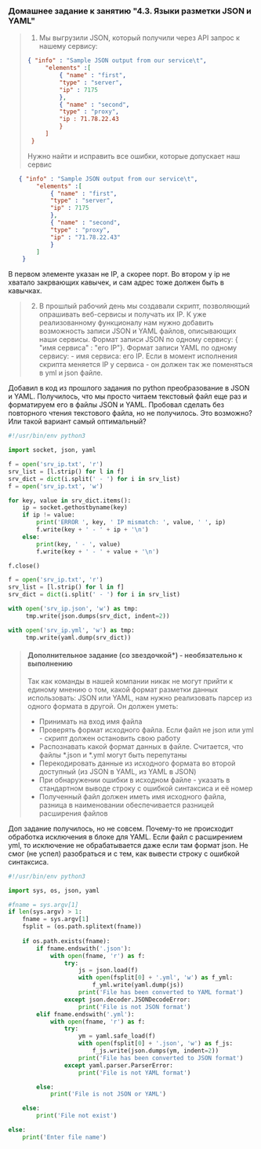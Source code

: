 ### Домашнее задание к занятию "4.3. Языки разметки JSON и YAML"

>1. Мы выгрузили JSON, который получили через API запрос к нашему сервису:
>	```json
>   { "info" : "Sample JSON output from our service\t",
>        "elements" :[
>            { "name" : "first",
>            "type" : "server",
>            "ip" : 7175 
>            },
>            { "name" : "second",
>            "type" : "proxy",
>            "ip : 71.78.22.43
>            }
>        ]
>    }
>	```
>  Нужно найти и исправить все ошибки, которые допускает наш сервис

```json
   { "info" : "Sample JSON output from our service\t",
        "elements" :[
            { "name" : "first",
            "type" : "server",
            "ip" : 7175    
            },
            { "name" : "second",
            "type" : "proxy",
            "ip" : "71.78.22.43" 
            }
        ]
    }
```
В первом элементе указан не IP, а скорее порт.
Во втором у ip не хватало закрвающих кавычек, и сам адрес тоже должен быть в кавычках.

>2. В прошлый рабочий день мы создавали скрипт, позволяющий опрашивать веб-сервисы и получать их IP. К уже реализованному функционалу нам нужно добавить возможность записи JSON и YAML файлов, описывающих наши сервисы. Формат записи JSON по одному сервису: { "имя сервиса" : "его IP"}. Формат записи YAML по одному сервису: - имя сервиса: его IP. Если в момент исполнения скрипта меняется IP у сервиса - он должен так же поменяться в yml и json файле.

Добавил в код из прошлого задания по python преобразование в JSON и YAML.
Получилось, что мы просто читаем текстовый файл еще раз и форматируем его в 
файлы JSON и YAML. Пробовал сделать без повторного чтения текстового файла, но не получилось.
Это возможно? Или такой вариант самый оптимальный?

```python
#!/usr/bin/env python3

import socket, json, yaml

f = open('srv_ip.txt', 'r')
srv_list = [l.strip() for l in f]
srv_dict = dict(i.split(' - ') for i in srv_list)
f = open('srv_ip.txt', 'w')

for key, value in srv_dict.items():
    ip = socket.gethostbyname(key)
    if ip != value:
        print('ERROR ', key, ' IP mismatch: ', value, ' ', ip)
        f.write(key + ' - ' + ip + '\n')
    else:
        print(key, ' - ', value)
        f.write(key + ' - ' + value + '\n')

f.close()

f = open('srv_ip.txt', 'r')
srv_list = [l.strip() for l in f]
srv_dict = dict(i.split(' - ') for i in srv_list)

with open('srv_ip.json', 'w') as tmp:
     tmp.write(json.dumps(srv_dict, indent=2))

with open('srv_ip.yml', 'w') as tmp:
     tmp.write(yaml.dump(srv_dict))
```
>#### Дополнительное задание (со звездочкой*) - необязательно к выполнению
>Так как команды в нашей компании никак не могут прийти к единому мнению о том, какой формат разметки данных использовать: JSON или YAML, нам нужно реализовать парсер из одного формата в другой. Он должен уметь:
>   * Принимать на вход имя файла
>   * Проверять формат исходного файла. Если файл не json или yml - скрипт должен остановить свою работу
>   * Распознавать какой формат данных в файле. Считается, что файлы *.json и *.yml могут быть перепутаны
>   * Перекодировать данные из исходного формата во второй доступный (из JSON в YAML, из YAML в JSON)
>   * При обнаружении ошибки в исходном файле - указать в стандартном выводе строку с ошибкой синтаксиса и её номер
>   * Полученный файл должен иметь имя исходного файла, разница в наименовании обеспечивается разницей расширения файлов

Доп задание получилось, но не совсем. Почему-то не происходит обработка исключения
в блоке для YAML. Если файл с расширением yml, то исключение не обрабатывается даже 
если там формат json. Не смог (не успел) разобраться и с тем, как вывести строку с 
ошибкой синтаксиса.

```python
#!/usr/bin/env python3

import sys, os, json, yaml

#fname = sys.argv[1]
if len(sys.argv) > 1:
    fname = sys.argv[1]
    fsplit = (os.path.splitext(fname))
    
    if os.path.exists(fname):
        if fname.endswith('.json'):
            with open(fname, 'r') as f:
                try:
                    js = json.load(f)
                    with open(fsplit[0] + '.yml', 'w') as f_yml:
                        f_yml.write(yaml.dump(js))
                    print('File has been converted to YAML format')
                except json.decoder.JSONDecodeError:
                    print('File is not JSON format')
        elif fname.endswith('.yml'):
            with open(fname, 'r') as f:
                try:
                    ym = yaml.safe_load(f)
                    with open(fsplit[0] + '.json', 'w') as f_js:
                        f_js.write(json.dumps(ym, indent=2))
                    print('File has been converted to JSON format')
                except yaml.parser.ParserError:
                    print('File is not YAML format')

        else:
            print('File is not JSON or YAML')

    else:
        print('File not exist')

else:
    print('Enter file name')
```